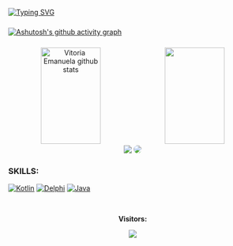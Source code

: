 

[![Typing SVG](https://readme-typing-svg.herokuapp.com/?color=c196c1&size=35&center=true&vCenter=true&width=1000&lines=Wello+world!;My+name+is+Vitoria+Emanuela+!;I+study+programming+and+robotics;I'm+a+student+at+UNISATC+:%29)](https://git.io/typing-svg)
###
[![Ashutosh's github activity graph](https://github-readme-activity-graph.vercel.app/graph?username=RamosVitoria&bg_color=000000&color=aa4cbd&line=844d9d&point=403d3d&area=true&hide_border=true)](https://github.com/ashutosh00710/github-readme-activity-graph)


###


<div align="center">  
  <img width="49%" height="195px" src="https://github-readme-stats.vercel.app/api?username=RamosVitoria&show_icons=true&count_private=true&hide_border=true&title_color=c196c1&icon_color=c196c1&text_color=c9d1d9&bg_color=0d1117" alt="Vitoria Emanuela github stats" /> 
  <img width="49%" height="195px" src="https://github-readme-stats.vercel.app/api/top-langs/?username=RamosVitoria&layout=compact&hide_border=true&title_color=c196c1&text_color=c196c1&bg_color=0d1117" />
</div>



<div align="center"> 
<a href = "mailto:vitoriaemanuelaramos@gmail.com"> <img src="https://img.shields.io/badge/-Gmail-%23333?style=for-the-badge&logo=gmail&logoColor=white" target="_blank"></a>
<a href="https://www.linkedin.com/in/vitoria-emanuela-ramos/?utm_source=share&utm_campaign=share_via&utm_content=profile&utm_medium=android_app" target="_blank"><img src="https://img.shields.io/badge/-LinkedIn-%230077B5?style=for-the-badge&logo=linkedin&logoColor=white" style="border-radius: 30px" target="_blank"></a> 
 </div>
 
### SKILLS:

[![Kotlin](https://img.shields.io/badge/-Kotlin-0D1117?style=for-the-badge&logo=kotlin&labelColor=0D1117&color=0D1117)](https://developer.mozilla.org/en-US/docs/Learn/Server-side/Kotlin)
[![Delphi](https://img.shields.io/badge/-Delphi-0D1117?style=for-the-badge&logo=delphi&labelColor=0D1117&color=0D1117)](https://developer.mozilla.org/en-US/docs/Learn/Server-side/Delphi)
[![Java](https://img.shields.io/badge/-Java-0D1117?style=for-the-badge&logo=java&labelColor=0D1117&color=0D1117)](https://developer.mozilla.org/en-US/docs/Learn/Server-side/Java)




<div align="center">
<br><p align="centre"><b>Visitors:</b></p>  
<p align="center"><img align="center" src="https://profile-counter.glitch.me/{RamosVitoria}/count.svg" /></p> 
<br>
</div>


